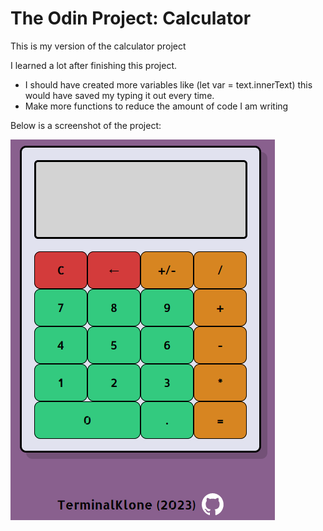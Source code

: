# The Odin Project: Calculator

This is my version of the calculator project

I learned a lot after finishing this project.

- I should have created more variables like (let var = text.innerText) this would have saved my typing it out every time.
- Make more functions to reduce the amount of code I am writing

Below is a screenshot of the project:

![Alt text](img/screenshot.png?raw=true "Screenshot")
